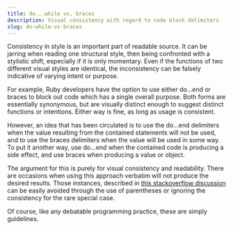 ```yaml
---
title: do...while vs. braces
description: Visual consistency with regard to code block delimiters
slug: do-while-vs-braces
---
```


Consistency in style is an important part of readable source. It can be jarring when reading one
structural style, then being confronted with a stylistic shift, especially if it is only momentary.
Even if the functions of two different visual styles are identical, the inconsistency can be falsely
indicative of varying intent or purpose.

For example, Ruby developers have the option to use either do...end or braces to block out code
which has a single overall purpose. Both forms are essentially synonymous, but are visually distinct
enough to suggest distinct functions or intentions. Either way is fine, as long as usage is
consistent.

However, an idea that has been circulated is to use the do...end delimiters when the value resulting
from the contained statements will not be used, and to use the braces delimiters when the value will
be used in some way. To put it another way, use do...end when the contained code is producing a side
effect, and use braces when producing a value or object.

The argument for this is purely for visual consistency and readability. There are occasions when
using this approach verbatim will not produce the desired results. Those instances, described in
[this stackoverflow discussion](http://stackoverflow.com/questions/5587264/do-end-vs-curly-braces-for-blocks-in-ruby)
can be easily avoided through the use of parentheses or ignoring the consistency for the rare
special case.

Of course, like any debatable programming practice, these are simply guidelines.
